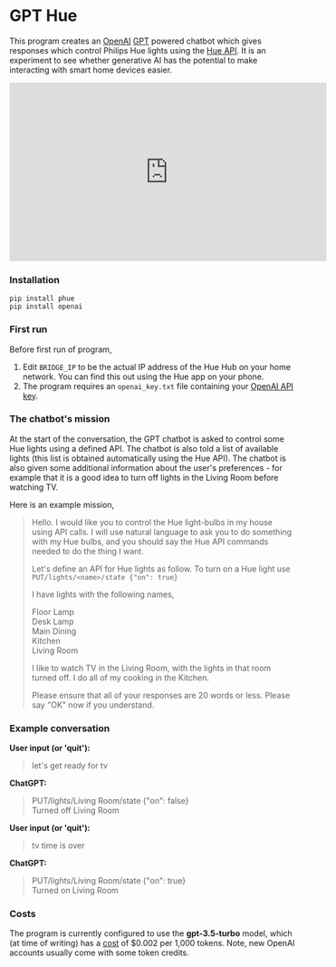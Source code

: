 # GPT Hue
This program creates an [OpenAI](https://openai.com/) [GPT](https://en.wikipedia.org/wiki/Generative_pre-trained_transformer) powered chatbot which gives responses which control Philips Hue lights using the [Hue API](https://github.com/studioimaginaire/phue). It is an experiment to see whether generative AI has the potential to make interacting with smart home devices easier.

<iframe width="560" height="315" src="https://www.youtube.com/embed/sAYGKsNVn6Y" title="YouTube video player" frameborder="0" allow="accelerometer; autoplay; clipboard-write; encrypted-media; gyroscope; picture-in-picture; web-share" allowfullscreen></iframe>

### Installation
```commandline
pip install phue
pip install openai
```
### First run
Before first run of program,
1. Edit `BRIDGE_IP` to be the actual IP address of the Hue Hub on your home network. You can find this out using the Hue app on your phone.
2. The program requires an `openai_key.txt` file containing your [OpenAI API key](https://platform.openai.com/account/api-keys).

### The chatbot's mission
At the start of the conversation, the GPT chatbot is asked to control some Hue lights using a defined API. The chatbot is also told a list of available lights (this list is obtained automatically using the Hue API). The chatbot is also given some additional information about the user's preferences - for example that it is a good idea to turn off lights in the Living Room before watching TV.

Here is an example mission,

> Hello.
> I would like you to control the Hue light-bulbs in my house using API calls.
> I will use natural language to ask you to do something with my Hue bulbs, and you should say the Hue API commands needed to do the thing I want.
>
> Let's define an API for Hue lights as follow. To turn on a Hue light use `PUT/lights/<name>/state {"on": true}`
>
> I have lights with the following names,
> 
> Floor Lamp\
> Desk Lamp\
> Main Dining\
> Kitchen\
> Living Room
>
> I like to watch TV in the Living Room, with the lights in that room turned off. I do all of my cooking in the Kitchen.
>
> Please ensure that all of your responses are 20 words or less. 
> Please say "OK" now if you understand.


### Example conversation
**User input (or 'quit'):** 
>let's get ready for tv

**ChatGPT:**
> PUT/lights/Living Room/state {"on": false}\
> Turned off Living Room

**User input (or 'quit'):**
> tv time is over

**ChatGPT:**
> PUT/lights/Living Room/state {"on": true}\
> Turned on Living Room

### Costs
The program is currently configured to use the **gpt-3.5-turbo** model, which (at time of writing) has a [cost](https://openai.com/pricing) of $0.002 per 1,000 tokens. Note, new OpenAI accounts usually come with some token credits.
